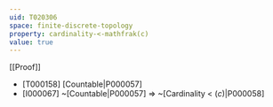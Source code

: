 ```yaml
---
uid: T020306
space: finite-discrete-topology
property: cardinality-<-mathfrak(c)
value: true
---
```

[[Proof]]

* [T000158] [Countable|P000057]
* [I000067] ~[Countable|P000057] => ~[Cardinality < $\mathfrak(c)$|P000058]

